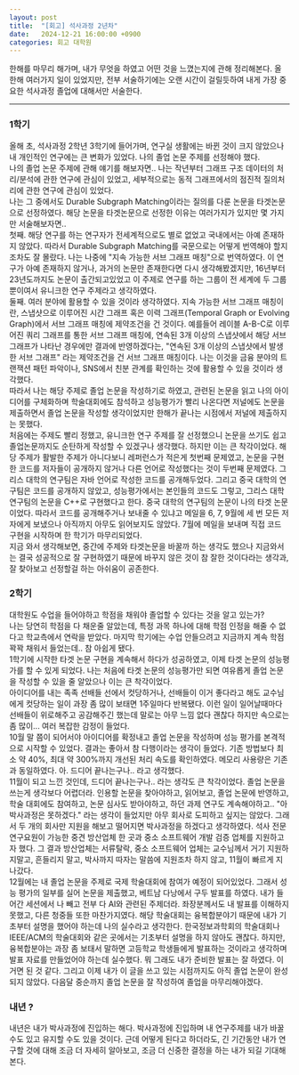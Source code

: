 ```yaml
---
layout: post
title:  "[회고] 석사과정 2년차"
date:   2024-12-21 16:00:00 +0900
categories: 회고 대학원
---
```

한해를 마무리 해가며, 내가 무엇을 하였고 어떤 것을 느꼈는지에 관해 정리해본다. 올 한해 여러가지 일이 있었지만, 전부 서술하기에는 오랜 시간이 걸릴듯하여 내게 가장 중요한 석사과정 졸업에 대해서만 서술한다.

---
### 1학기
올해 초, 석사과정 2학년 3학기에 들어가며, 연구실 생활에는 바뀐 것이 크지 않았으나 내 개인적인 연구에는 큰 변화가 있었다. 나의 졸업 논문 주제를 선정해야 했다.   
나의 졸업 논문 주제에 관해 얘기를 해보자면.. 나는 작년부터 그래프 구조 데이터의 처리/분석에 관한 연구에 관심이 있었고, 세부적으로는 동적 그래프에서의 점진적 질의처리에 관한 연구에 관심이 있었다.   
나는 그 중에서도 Durable Subgraph Matching이라는 질의를 다룬 논문을 타겟논문으로 선정하였다. 해당 논문을 타겟논문으로 선정한 이유는 여러가지가 있지만 몇 가지만 서술해보자면..   
첫째. 해당 연구를 하는 연구자가 전세계적으로도 별로 없었고 국내에서는 아예 존재하지 않았다. 따라서 Durable Subgraph Matching를 국문으로는 어떻게 번역해야 할지 조차도 잘 몰랐다.   나는 나중에 "지속 가능한 서브 그래프 매칭"으로 번역하였다. 이 연구가 아예 존재하지 않거나, 과거의 논문만 존재한다면 다시 생각해봤겠지만, 16년부터 23년도까지도 논문이 출간되고있었고 이 주제로 연구를 하는 그룹이 전 세계에 두 그룹뿐이여서 유니크한 연구 주제라고 생각하였다.   
둘째. 여러 분야에 활용할 수 있을 것이라 생각하였다. 지속 가능한 서브 그래프 매칭이란, 스냅샷으로 이루어진 시간 그래프 혹은 이력 그래프(Temporal Graph or Evolving Graph)에서 서브 그래프 매칭에 제약조건을 건 것이다. 예를들어 레이블 A-B-C로 이루어진 쿼리 그래프를 통한 서브 그래프 매칭에, 연속된 3개 이상의 스냅샷에서 해당 서브 그래프가 나타난 경우에만 결과에 반영하겠다는, "연속된 3개 이상의 스냅샷에서 발생한 서브 그래프" 라는 제약조건을 건 서브 그래프 매칭이다.    나는 이것을 금융 분야의 트랜잭션 패턴 파악이나, SNS에서 친분 관계를 확인하는 것에 활용할 수 있을 것이라 생각했다.   
따라서 나는 해당 주제로 졸업 논문을 작성하기로 하였고, 관련된 논문을 읽고 나의 아이디어를 구체화하며 학술대회에도 참석하고 성능평가가 빨리 나온다면 저널에도 논문을 제출하면서 졸업 논문을 작성할 생각이었지만 한해가 끝나는 시점에서 저널에 제출하지는 못했다.   
처음에는 주제도 빨리 정했고, 유니크한 연구 주제를 잘 선정했으니 논문을 쓰기도 쉽고 졸업논문까지도 순탄하게 작성할 수 있겠구나 생각했다.   하지만 이는 큰 착각이었다. 해당 주제가 활발한 주제가 아니다보니 레퍼런스가 적은게 첫번째 문제였고, 논문을 구현한 코드를 저자들이 공개하지 않거나 다른 언어로 작성했다는 것이 두번째 문제였다. 그리스 대학의 연구팀은 자바 언어로 작성한 코드를 공개해두었다.   그리고 중국 대학의 연구팀은 코드를 공개하지 않았고, 성능평가에서는 본인들의 코드도 그렇고, 그리스 대학 연구팀의 논문을 C++로 구현했다고 한다.   중국 대학의 연구팀의 논문이 나의 타겟 논문이었다. 따라서 코드를 공개해주거나 보내줄 수 있냐고 메일을 6, 7, 9월에 세 번 모든 저자에게 보냈으나 아직까지 아무도 읽어보지도 않았다. 7월에 메일을 보내며 직접 코드 구현을 시작하며 한 학기가 마무리되었다.   
지금 와서 생각해보면, 중간에 주제와 타겟논문을 바꿀까 하는 생각도 했으나 지금와서는 결국 성공적으로 잘 구현하였기 때문에 바꾸지 않은 것이 참 잘한 것이다라는 생각과, 잘 찾아보고 선정할걸 하는 아쉬움이 공존한다.   

### 2학기
대학원도 수업을 들어야하고 학점을 채워야 졸업할 수 있다는 것을 알고 있는가?   
나는 당연히 학점을 다 채운줄 알았는데, 특정 과목 하나에 대해 학점 인정을 해줄 수 없다고 학교측에서 연락을 받았다. 마지막 학기에는 수업 안들으려고 지금까지 계속 학점 꽉꽉 채워서 들었는데.. 참 아쉽게 됐다.   
1학기에 시작한 타겟 논문 구현을 계속해서 하다가 성공하였고, 이제 타겟 논문의 성능평가를 할 수 있게 되었다.   나는 처음에 타겟 논문의 성능평가만 되면 여유롭게 졸업 논문을 작성할 수 있을 줄 알았으나 이는 큰 착각이었다.   
아이디어를 내는 족족 선배들 선에서 컷당하거나, 선배들이 이거 좋다라고 해도 교수님에게 컷당하는 일이 과장 좀 많이 보태면 1주일마다 반복됐다. 이런 일이 일어날때마다 선배들이 위로해주고 공감해주긴 했는데 말로는 아무 느낌 없다 괜찮다 하지만 속으로는 좀 많이... 여러 복잡한 감정이 들었다.   
10월 말 쯤이 되어서야 아이디어를 확정내고 졸업 논문을 작성하며 성능 평가를 본격적으로 시작할 수 있었다. 결과는 좋아서 참 다행이라는 생각이 들었다. 기존 방법보다 최소 약 40%, 최대 약 300%까지 개선된 처리 속도를 확인하였다. 메모리 사용량은 기존과 동일하였다. 아. 드디어 끝나는구나.. 라고 생각했다.   
11월이 되고 느낀 것인데, 드디어 끝나는구나.. 라는 생각도 큰 착각이었다. 졸업 논문을 쓰는게 생각보다 어렵더라. 인용할 논문을 찾아야하고, 읽어보고, 졸업 논문에 반영하고, 학술 대회에도 참여하고, 논문 심사도 받아야하고, 하던 과제 연구도 계속해야하고.. "아 박사과정은 못하겠다." 라는 생각이 들었지만 아무 회사로 도피하고 싶지는 않았다. 그래서 두 개의 회사만 지원을 해보고 떨어지면 박사과정을 하겠다고 생각하였다. 석사 전문연구요원이 가능한 중견 방산업체 한 곳과 중소 소프트웨어 개발 검증 업체를 지원하고자 했다. 그 결과 방산업체는 서류탈락, 중소 소프트웨어 업체는 교수님께서 거기 지원하지말고, 흔들리지 말고, 박사까지 따자는 말씀에 지원조차 하지 않고, 11월이 빠르게 지나갔다.   
12월에는 내 졸업 논문을 주제로 국제 학술대회에 참여가 예정이 되어있었다. 그래서 성능 평가의 일부를 실어 논문을 제출했고, 베트남 다낭에서 구두 발표를 하였다.   내가 들어간 세션에서 나 빼고 전부 다 AI와 관련된 주제더라. 좌장분께서도 내 발표를 이해하지 못했고, 다른 청중들 또한 마찬가지였다. 해당 학술대회는 융복합분야기 때문에 내가 기초부터 설명을 했어야 하는데 나의 실수라고 생각한다.   한국정보과학회의 학술대회나 IEEE/ACM의 학술대회와 같은 곳에서는 기초부터 설명을 하지 않아도 괜찮다. 하지만, 융복합분야는 과장 좀 보태서 말하면 고등학교 학생들에게 발표하는 것이라고 생각하며 발표 자료를 만들었어야 하는데 실수했다. 뭐 그래도 내가 준비한 발표는 잘 하였다. 이거면 된 것 같다. 그리고 이제 내가 이 글을 쓰고 있는 시점까지도 아직 졸업 논문이 완성되지 않았다. 다음달 중순까지 졸업 논문을 잘 작성하여 졸업을 마무리해야겠다.   

### 내년 ?
내년은 내가 박사과정에 진입하는 해다. 박사과정에 진입하며 내 연구주제를 내가 바꿀수도 있고 유지할 수도 있을 것이다. 근데 어떻게 된다고 하더라도, 긴 기간동안 내가 연구할 것에 대해 조금 더 자세히 알아보고, 조금 더 신중한 결정을 하는 내가 되길 기대해본다.